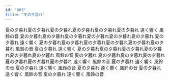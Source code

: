 ```yaml
---
id: "003"
title: "冬の夕暮れ"
---
```

夏の夕暮れ夏の夕暮れ夏の夕暮れ夏の夕暮れ夏の夕暮れ夏の夕暮れ
遠く響く
風鈴の音
夏の夕暮れ夏の夕暮れ夏の夕暮れ夏の夕暮れ夏の夕暮れ夏の夕暮れ
夏の夕暮れ
遠く響く
夏の夕暮れ夏の夕暮れ夏の夕暮れ夏の夕暮れ夏の夕暮れ夏の夕暮れ
風鈴の音
夏の夕暮れ
遠く響く
夏の夕暮れ夏の夕暮れ夏の夕暮れ夏の夕暮れ夏の夕暮れ夏の夕暮れ
風鈴の音
夏の夕暮れ
夏の夕暮れ夏の夕暮れ夏の夕暮れ夏の夕暮れ夏の夕暮れ夏の夕暮れ
遠く響く
風鈴の音
夏の夕暮れ
遠く響く
風鈴の音
夏の夕暮れ
遠く響く
風鈴の音
夏の夕暮れ
遠く響く
風鈴の音
夏の夕暮れ
遠く響く
風鈴の音
夏の夕暮れ
遠く響く
風鈴の音